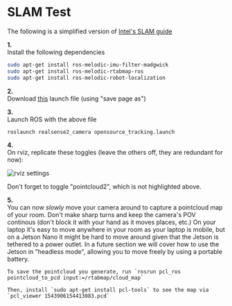 # SLAM Test

The following is a simplified version of [Intel's SLAM guide](https://github.com/IntelRealSense/realsense-ros/wiki/SLAM-with-D435i)

**1.**  
Install the following dependencies
```bash
sudo apt-get install ros-melodic-imu-filter-madgwick
sudo apt-get install ros-melodic-rtabmap-ros
sudo apt-get install ros-melodic-robot-localization
```

**2.**  
Download [this](https://raw.githubusercontent.com/IntelRealSense/realsense-ros/development/realsense2_camera/launch/opensource_tracking.launch) launch file (using "save page as")

**3.**   
Launch ROS with the above file

```bash
roslaunch realsense2_camera opensource_tracking.launch
```

**4.**  
On rviz, replicate these toggles (leave the others off, they are redundant for now):

![rviz settings](https://raw.githubusercontent.com/wiki/intel-ros/realsense/pictures/os_tracking_display_panel.jpg)

Don't forget to toggle "pointcloud2", which is not highlighted above.

**5.**  
You can now _slowly_ move your camera around to capture a pointcloud map of your room. Don't make sharp turns and keep the camera's POV continous (don't block it with your hand as it moves places, etc.) On your laptop it's easy to move anywhere in your room as your laptop is mobile, but on a Jetson Nano it might be hard to move around given that the Jetson is tethered to a power outlet. In a future section we will cover how to use the Jetson in "headless mode", allowing you to move freely by using a portable battery.

```{tip}
To save the pointcloud you generate, run `rosrun pcl_ros pointcloud_to_pcd input:=/rtabmap/cloud_map`

Then, install `sudo apt-get install pcl-tools` to see the map via `pcl_viewer 1543906154413083.pcd`
```

